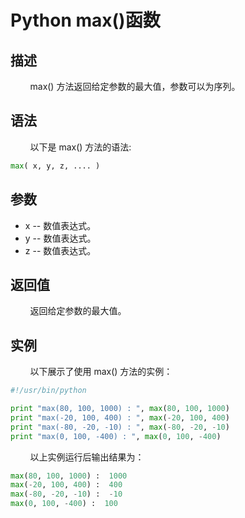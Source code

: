 # Python max()函数
## 描述
&#160;&#160;&#160;&#160;&#160;&#160;&#160;&#160;max() 方法返回给定参数的最大值，参数可以为序列。

## 语法
&#160;&#160;&#160;&#160;&#160;&#160;&#160;&#160;以下是 max() 方法的语法:

```python
max( x, y, z, .... )
```

## 参数
- x -- 数值表达式。
- y -- 数值表达式。
- z -- 数值表达式。

## 返回值
&#160;&#160;&#160;&#160;&#160;&#160;&#160;&#160;返回给定参数的最大值。

## 实例
&#160;&#160;&#160;&#160;&#160;&#160;&#160;&#160;以下展示了使用 max() 方法的实例：

```python
#!/usr/bin/python

print "max(80, 100, 1000) : ", max(80, 100, 1000)
print "max(-20, 100, 400) : ", max(-20, 100, 400)
print "max(-80, -20, -10) : ", max(-80, -20, -10)
print "max(0, 100, -400) : ", max(0, 100, -400)
```

&#160;&#160;&#160;&#160;&#160;&#160;&#160;&#160;以上实例运行后输出结果为：

```python
max(80, 100, 1000) :  1000
max(-20, 100, 400) :  400
max(-80, -20, -10) :  -10
max(0, 100, -400) :  100
```
